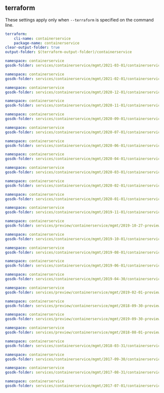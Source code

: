 
## terraform

These settings apply only when `--terraform` is specified on the command line.

``` yaml $(terraform)
terraform:
    cli-name: containerservice
    package-name: containerservice
clear-output-folder: true
output-folder: $(terraform-output-folder)/containerservice
```

``` yaml $(tag)=='package-2021-03' && $(terraform)
namespace: containerservice
gosdk-folder: services/containerservice/mgmt/2021-03-01/containerservice
```

``` yaml $(tag)=='package-2021-02' && $(terraform)
namespace: containerservice
gosdk-folder: services/containerservice/mgmt/2021-02-01/containerservice
```

``` yaml $(tag)=='package-2020-12' && $(terraform)
namespace: containerservice
gosdk-folder: services/containerservice/mgmt/2020-12-01/containerservice
```

``` yaml $(tag)=='package-2020-11' && $(terraform)
namespace: containerservice
gosdk-folder: services/containerservice/mgmt/2020-11-01/containerservice
```

``` yaml $(tag)=='package-2020-09' && $(terraform)
namespace: containerservice
gosdk-folder: services/containerservice/mgmt/2020-09-01/containerservice
```

``` yaml $(tag)=='package-2020-07' && $(terraform)
namespace: containerservice
gosdk-folder: services/containerservice/mgmt/2020-07-01/containerservice
```

``` yaml $(tag)=='package-2020-06' && $(terraform)
namespace: containerservice
gosdk-folder: services/containerservice/mgmt/2020-06-01/containerservice
```

``` yaml $(tag)=='package-2020-04' && $(terraform)
namespace: containerservice
gosdk-folder: services/containerservice/mgmt/2020-04-01/containerservice
```

``` yaml $(tag)=='package-2020-03' && $(terraform)
namespace: containerservice
gosdk-folder: services/containerservice/mgmt/2020-03-01/containerservice
```

``` yaml $(tag)=='package-2020-02' && $(terraform)
namespace: containerservice
gosdk-folder: services/containerservice/mgmt/2020-02-01/containerservice
```

``` yaml $(tag)=='package-2020-01' && $(terraform)
namespace: containerservice
gosdk-folder: services/containerservice/mgmt/2020-01-01/containerservice
```

``` yaml $(tag)=='package-2019-11' && $(terraform)
namespace: containerservice
gosdk-folder: services/containerservice/mgmt/2019-11-01/containerservice
```

``` yaml $(tag)=='package-2019-10-27-preview' && $(terraform)
namespace: containerservice
gosdk-folder: services/preview/containerservice/mgmt/2019-10-27-preview/containerservice
```

``` yaml $(tag)=='package-2019-10' && $(terraform)
namespace: containerservice
gosdk-folder: services/containerservice/mgmt/2019-10-01/containerservice
```

``` yaml $(tag)=='package-2019-08' && $(terraform)
namespace: containerservice
gosdk-folder: services/containerservice/mgmt/2019-08-01/containerservice
```

``` yaml $(tag)=='package-2019-06' && $(terraform)
namespace: containerservice
gosdk-folder: services/containerservice/mgmt/2019-06-01/containerservice
```

``` yaml $(tag)=='package-2019-04' && $(terraform)
namespace: containerservice
gosdk-folder: services/containerservice/mgmt/2019-04-30/containerservice
```

``` yaml $(tag)=='package-2019-02' && $(terraform)
namespace: containerservice
gosdk-folder: services/preview/containerservice/mgmt/2019-02-01-preview/containerservice
```

``` yaml $(tag)=='package-2018-09-30-preview' && $(terraform)
namespace: containerservice
gosdk-folder: services/preview/containerservice/mgmt/2018-09-30-preview/containerservice
```

``` yaml $(tag)=='package-2019-09-30-preview' && $(terraform)
namespace: containerservice
gosdk-folder: services/preview/containerservice/mgmt/2019-09-30-preview/containerservice
```

``` yaml $(tag)=='package-2018-08-preview' && $(terraform)
namespace: containerservice
gosdk-folder: services/preview/containerservice/mgmt/2018-08-01-preview/containerservice
```

``` yaml $(tag)=='package-2018-03' && $(terraform)
namespace: containerservice
gosdk-folder: services/containerservice/mgmt/2018-03-31/containerservice
```

``` yaml $(tag)=='package-2017-09' && $(terraform)
namespace: containerservice
gosdk-folder: services/containerservice/mgmt/2017-09-30/containerservice
```

``` yaml $(tag)=='package-2017-08' && $(terraform)
namespace: containerservice
gosdk-folder: services/containerservice/mgmt/2017-08-31/containerservice
```

``` yaml $(tag)=='package-2017-07' && $(terraform)
namespace: containerservice
gosdk-folder: services/containerservice/mgmt/2017-07-01/containerservice
```
